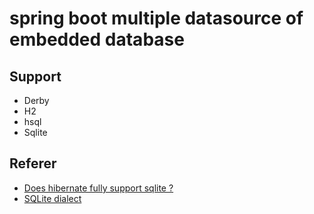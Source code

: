 # spring boot multiple datasource of embedded database

## Support
* Derby
* H2
* hsql
* Sqlite

## Referer
* [Does hibernate fully support sqlite ?](https://stackoverflow.com/questions/17587753/does-hibernate-fully-support-sqlite)
* [SQLite dialect](https://github.com/gwenn/sqlite-dialect/)

